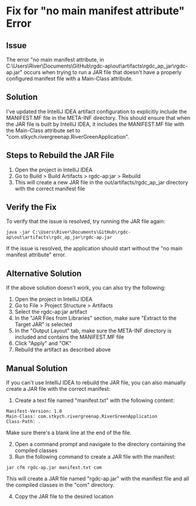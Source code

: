 # Fix for "no main manifest attribute" Error

## Issue
The error "no main manifest attribute, in C:\Users\River\Documents\GitHub\rgdc-ap\out\artifacts\rgdc_ap_jar\rgdc-ap.jar" occurs when trying to run a JAR file that doesn't have a properly configured manifest file with a Main-Class attribute.

## Solution
I've updated the IntelliJ IDEA artifact configuration to explicitly include the MANIFEST.MF file in the META-INF directory. This should ensure that when the JAR file is built by IntelliJ IDEA, it includes the MANIFEST.MF file with the Main-Class attribute set to "com.stkych.rivergreenap.RiverGreenApplication".

## Steps to Rebuild the JAR File
1. Open the project in IntelliJ IDEA
2. Go to Build > Build Artifacts > rgdc-ap:jar > Rebuild
3. This will create a new JAR file in the out/artifacts/rgdc_ap_jar directory with the correct manifest file

## Verify the Fix
To verify that the issue is resolved, try running the JAR file again:
```
java -jar C:\Users\River\Documents\GitHub\rgdc-ap\out\artifacts\rgdc_ap_jar\rgdc-ap.jar
```

If the issue is resolved, the application should start without the "no main manifest attribute" error.

## Alternative Solution
If the above solution doesn't work, you can also try the following:

1. Open the project in IntelliJ IDEA
2. Go to File > Project Structure > Artifacts
3. Select the rgdc-ap:jar artifact
4. In the "JAR Files from Libraries" section, make sure "Extract to the Target JAR" is selected
5. In the "Output Layout" tab, make sure the META-INF directory is included and contains the MANIFEST.MF file
6. Click "Apply" and "OK"
7. Rebuild the artifact as described above

## Manual Solution
If you can't use IntelliJ IDEA to rebuild the JAR file, you can also manually create a JAR file with the correct manifest:

1. Create a text file named "manifest.txt" with the following content:
```
Manifest-Version: 1.0
Main-Class: com.stkych.rivergreenap.RiverGreenApplication
Class-Path: .
```
Make sure there's a blank line at the end of the file.

2. Open a command prompt and navigate to the directory containing the compiled classes
3. Run the following command to create a JAR file with the manifest:
```
jar cfm rgdc-ap.jar manifest.txt com
```
This will create a JAR file named "rgdc-ap.jar" with the manifest file and all the compiled classes in the "com" directory.

4. Copy the JAR file to the desired location
